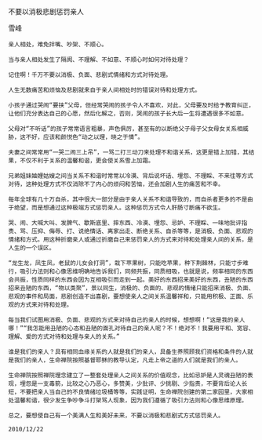 不要以消极悲剧惩罚亲人

雪峰


    亲人相处，难免拌嘴、吵架、不顺心。

    当与亲人相处发生了隔阂、不理解、不如意、不顺心时如何对待处理？

    记住啊！千万不要以消极、负面、悲剧式情绪和方式对待处理。

    人生无数痛苦和烦恼及悲剧就来自于亲人间相处时的错误对待和处理方式。

    小孩子通过哭闹“要挟”父母，但经常哭闹的孩子令人不喜欢，对此，父母要及时给予教育纠正，让他们充分表达自己的心愿，然后化解之，否则，哭闹的孩子长大后一生将遭遇很多不如意。

    父母对“不听话”的孩子常常语言粗暴，声色俱厉，甚至有的以断绝父子母子父女母女关系相威胁，这不好，应该和颜悦色“动之以理，晓之于情”。

    夫妻之间常常用“一哭二闹三上吊”，一骂二打三动刀来处理不和谐关系，这更是错上加错，其结果，不仅不利于关系的温馨和谐，更会使关系雪上加霜。

    兄弟姐妹妯娌姑嫂之间当关系不和谐时常常以冷漠、背后说坏话、埋怨、不理睬、不来往等方式对待，这种处理方式不仅消除不了内心的烦闷和苦恼，还会加剧人生的痛苦和不幸。

    每年全球有几十万自杀，其中很大一部分是由于亲人关系不和谐导致的，而自杀者更多的不是由于绝望，而是想通过这种极端方式惩罚亲人。这种惩罚方式令人肝肠寸断痛不欲生。

    哭、闹、大喊大叫、发脾气、歇斯底里、摔东西、冷漠、埋怨、忌妒、不理睬、一味地批评指责、骂、压抑、侮辱、打、说绝情话、离家出走、断绝关系、自杀等等，是消极、负面、悲观的情绪和方式。用这种折磨亲人或通过折磨自己来惩罚亲人的方式来对待和处理亲人间的关系，是人生的一个误区。

    “龙生龙，凤生凤，老鼠的儿女会打洞”，栽下苹果树，只能吃苹果，种下荆棘林，只能寸步难行，吸引力法则和心像思维明确地告诉我们，同频共振，同质相吸，也就是说，频率相同的东西会共振，性质同样的东西会因为互相吸引而走到一起。美好的东西招来美好的东西，丑陋的东西招来丑陋的东西，“物以类聚”，景以同生，消极的、负面的、悲观的情绪只能招来消极、负面、悲观的事件和局面，悲剧创造不出喜剧，要想使亲人之间关系温馨祥和，只能用积极、正面、乐观的方式来对待和处理。

    每当我们试图用消极、负面、悲观的方式来对待自己的亲人的时候，想想啊！“这是我的亲人哪！”“我怎能用丑陋的心态和丑陋的面孔对待自己的亲人呢？不！绝对不！我要用平和、宽容、理解、爱的方式对待和处理与亲人的关系。”

    谁是我们的亲人？具有相同血缘关系的人就是我们的亲人，具备生养照顾我们资格和条件的人就是我们的亲人，生命禅院按照基督耶稣的教导认定，凡走上帝之道的人们就是我们的亲人。

    生命禅院按照禅院理念建立了一整套处理亲人之间关系的价值观念，比如忌妒是人灵魂丑陋的表现，埋怨是一支毒箭，比较之心乃恶心，多赞美，少批评、少挑剔、少指责，不要背后论人长短，不要把亲人当自己的不良情绪垃圾桶等等，实践证明，生命禅院创建的第二家园里，大家相处温馨和谐，很少发生争吵争斗打架骂人现象，因为我们遵循了吸引力法则和心像思维原理。

    总之，要想使自己有一个美满人生和美好未来，不要以消极和悲剧式方式惩罚亲人。

    2010/12/22



